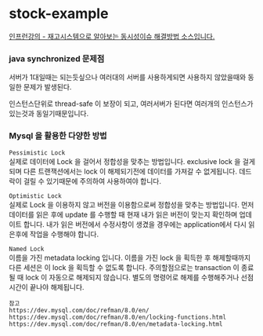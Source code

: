 # stock-example
[인프런강의 - 재고시스템으로 알아보는 동시성이슈 해결방법 소스입니다.](https://inf.run/Jhu5)


### java synchronized 문제점
서버가 1대일때는 되는듯싶으나 여러대의 서버를 사용하게되면 사용하지 않았을때와 동일한 문제가 발생된다.

인스턴스단위로 thread-safe 이 보장이 되고, 여러서버가 된다면 여러개의 인스턴스가 있는것과 동일기때문입니다.


### Mysql 을 활용한 다양한 방법
`Pessimistic Lock`  
실제로 데이터에 Lock 을 걸어서 정합성을 맞추는 방법입니다. exclusive lock 을 걸게되며 다른 트랜잭션에서는 lock 이 해제되기전에 데이터를 가져갈 수 없게됩니다.
데드락이 걸릴 수 있기때문에 주의하여 사용하여야 합니다.

`Optimistic Lock`  
실제로 Lock 을 이용하지 않고 버전을 이용함으로써 정합성을 맞추는 방법입니다. 먼저 데이터를 읽은 후에 update 를 수행할 때 현재 내가 읽은 버전이 맞는지 확인하며 업데이트 합니다. 내가 읽은 버전에서 수정사항이 생겼을 경우에는 application에서 다시 읽은후에 작업을 수행해야 합니다.

`Named Lock`  
이름을 가진 metadata locking 입니다. 이름을 가진 lock 을 획득한 후 해제할때까지 다른 세션은 이 lock 을 획득할 수 없도록 합니다. 주의할점으로는 transaction 이 종료될 때 lock 이 자동으로 해제되지 않습니다. 별도의 명령어로 해제를 수행해주거나 선점시간이 끝나야 해제됩니다.

```
참고
https://dev.mysql.com/doc/refman/8.0/en/
https://dev.mysql.com/doc/refman/8.0/en/locking-functions.html
https://dev.mysql.com/doc/refman/8.0/en/metadata-locking.html
```

